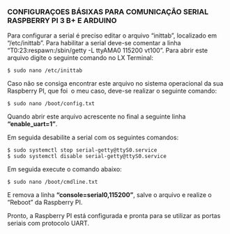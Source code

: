 ### CONFIGURAÇOES BÁSIXAS PARA COMUNICAÇÃO SERIAL RASPBERRY PI 3 B+ E ARDUINO

Para configurar a serial é preciso editar o arquivo “inittab”, localizado em “/etc/inittab”. Para habilitar a serial deve-se comentar a linha “T0:23:respawn:/sbin/getty -L ttyAMA0 115200 vt100”. Para abrir este arquivo digite o seguinte comando no LX Terminal:
~~~
$ sudo nano /etc/inittab
~~~

Caso não se consiga encontrar este arquivo no sistema operacional da sua Raspberry PI, que foi  o meu caso, deve-se realizar o seguinte comando:
~~~
$ sudo nano /boot/config.txt
~~~

Quando abrir este arquivo acrescente no final a seguinte linha **“enable_uart=1”**.

Em seguida desabilite a serial com os seguintes comandos:
~~~
$ sudo systemctl stop serial-getty@ttyS0.service
$ sudo systemctl disable serial-getty@ttyS0.service
~~~
Em seguida execute o comando abaixo:
~~~
$ sudo nano /boot/cmdline.txt
~~~

E remova a linha **“console=serial0,115200”**, salve o arquivo e realize o “Reboot” da Raspberry PI.

Pronto, a Raspberry PI está configurada e pronta para se utilizar as portas seriais com protocolo UART.